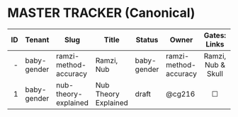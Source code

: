 # MASTER TRACKER (Canonical)
| ID | Tenant | Slug | Title | Status | Owner | Gates: Links | A11y | Perf | Citations | Parity | Moderation | Last Updated |
|---:|--------|------|-------|--------|-------|:------------:|:----:|:----:|:---------:|:------:|:----------:|:------------:|
| - | baby-gender | ramzi-method-accuracy | Ramzi, Nub | baby-gender | ramzi-method-accuracy | Ramzi, Nub & Skull | draft | @cg216 | ☐ | ☐ | ☐ | ☐ | ☐ | ☐ | 2025-10-08 14:26 UTC | Skull | draft | @cg216 | ☐ | ☐ | ☐ | ☐ | ☐ | ☐ | 2025-10-08 14:29 UTC |
| 1  | baby-gender | nub-theory-explained | Nub Theory Explained | draft | @cg216 | ☐ | ☐ | ☐ | ☐ | ☐ | ☐ | 2025-10-08 |
